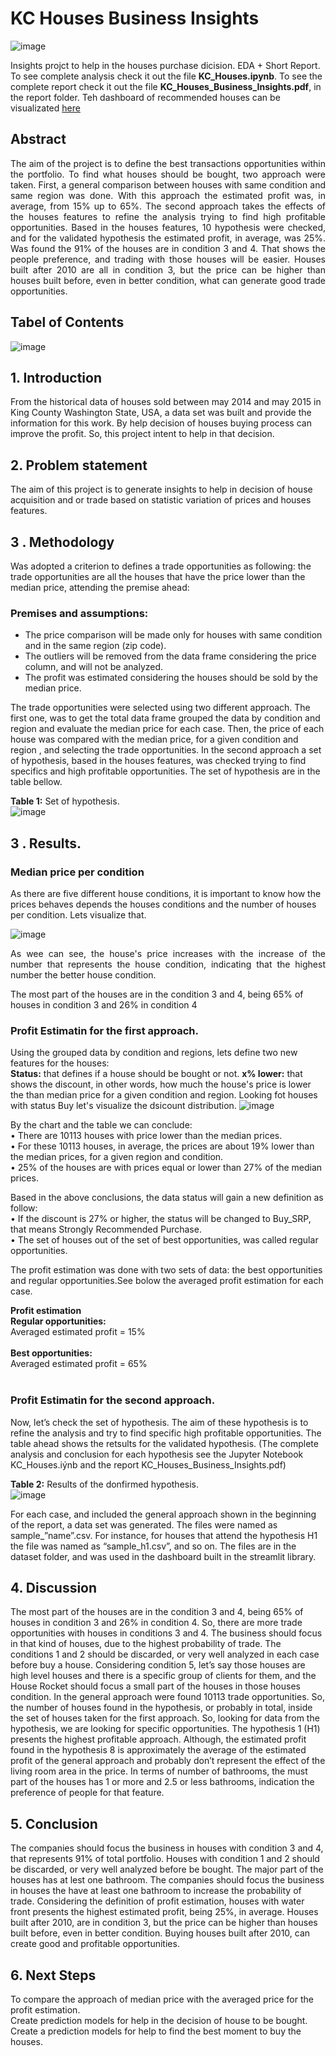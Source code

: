 
# KC Houses Business Insights
![image](https://user-images.githubusercontent.com/80731935/138966516-52284254-e7c0-4186-8c6a-524156b9910e.png)

Insights projct to help in the houses purchase dicision.
EDA + Short Report. To see complete analysis check it out the file **KC_Houses.ipynb**. To see the complete report check it out the file **KC_Houses_Business_Insights.pdf**, in the report folder. Teh dashboard of recommended houses can be visualizated <a href="https://hr-analytics-dashboard.herokuapp.com/">here</a>

## Abstract
<p style = "text-align: Justify">
The aim of the project is to define the best transactions opportunities within the portfolio. To find what houses should be bought, two approach were taken. First, a general comparison between houses with same condition and same region was done. With this approach the estimated profit was, in average, from 15% up to 65%. The second approach takes the effects of the houses features to refine the analysis trying to find high profitable opportunities. Based in the houses features, 10 hypothesis were checked, and for the validated hypothesis the estimated profit, in average, was 25%. Was found the 91% of the houses are in condition 3 and 4. That shows the people preference, and trading with those houses will be easier. Houses built after 2010 are all in condition 3, but the price can be higher than houses built before, even in better condition, what can generate good trade opportunities.
<p>
 
 ## Tabel of Contents
 ![image](https://user-images.githubusercontent.com/80731935/138963852-3c5eb017-478f-4f0a-a01d-326684a58f35.png)


## 1. Introduction
From the historical data of houses sold between may 2014 and may 2015 in King County Washington State, USA, a data set was built and provide the information for this work. By help decision of houses buying process can improve the profit. So, this project intent to help in that decision.
 
## 2. Problem statement
The aim of this project is to generate insights to help in decision of house acquisition and or trade based on statistic variation of prices and houses features.


 ## 3 . Methodology
Was adopted a criterion to defines a trade opportunities as following: the trade opportunities are all the houses that have the price lower than the median price, attending the premise ahead:
  
### Premises and assumptions:
 - The price comparison will be made only for houses with same condition and in the same region (zip code).</br>
 - The outliers will be removed from the data frame considering the price column, and will not be analyzed.</br>
 - The profit was estimated considering the houses should be sold by the median price.</br>

The trade opportunities were selected using two different approach. The first one, was to get the total data frame grouped the data by condition and region and evaluate the median price for each case. Then,  the price of each house was compared with the median price, for a given condition and region , and selecting the trade opportunities. In the second approach a set of hypothesis, based in the houses features, was checked trying to find specifics and high profitable opportunities. The set of hypothesis are in the table bellow.

**Table 1:** Set of hypothesis.</br>
 ![image](https://user-images.githubusercontent.com/80731935/138778563-f08916b2-9248-4ec3-b612-e0a137730358.png)
 
 ## 3 . Results.
### Median price per condition
As there are five different house conditions, it is important to know how the prices behaves depends the houses conditions and the number of houses per condition. Lets visualize that.
 
 ![image](https://user-images.githubusercontent.com/80731935/138779610-b38e2bd6-10e9-4e35-9afc-1c424ca16510.png)
 
<p style = "text-align: justify">As wee can see, the house's price increases with the increase of the number that represents the house condition, indicating that the highest number the better house condition. </p>
The most part of the houses are in the condition 3 and 4, being 65% of houses in condition 3 and 26% in condition 4 </br>


### Profit Estimatin for the first approach.
Using the grouped data by condition and regions, lets define two new features for the houses:</br>
**Status:** that defines if a house should be bought or not. 
**x% lower:** that shows the discount, in other words, how much the house's price is lower the than median price for a given condition and region.
Looking fot houses with status Buy let's visualize the dsicount distribution.
![image](https://user-images.githubusercontent.com/80731935/138861035-1f2f9f4f-64fb-4dab-bd9f-9a99a48ecfdf.png)

By the chart and the table we can conclude:</br>
    • There are 10113 houses with price lower than the median prices.</br>
    • For these 10113 houses, in average, the prices are about 19% lower than the median prices, for a given region and condition.</br>
    • 25% of the houses are with prices equal or lower than 27% of the median prices.</br>
      
Based in the above conclusions, the data status will gain a new definition as follow:</br>
    • If the discount is 27% or higher, the status will be changed to Buy_SRP, that means Strongly Recommended Purchase.</br>
    • The set of houses out of the set of best opportunities, was called regular opportunities.</br>
    
The profit estimation was done with two sets of data: the best opportunities and regular opportunities.See bolow the averaged profit estimation for each case.

**Profit estimation**</br>
**Regular opportunities:</br>**
Averaged estimated profit = 15%</br></br>
**Best opportunities:</br>**
Averaged  estimated profit = 65%</br></br>

### Profit Estimatin for the second approach.
Now, let’s check the set of hypothesis. The aim of these hypothesis is to refine the analysis and try to find specific high profitable opportunities.
The table ahead shows the retsults for the validated hypothesis. (The complete analysis and conclusion for each hypothesis see the Jupyter Notebook KC_Houses.iýnb and the report KC_Houses_Business_Insights.pdf)

**Table 2:** Results of the donfirmed hypothesis.</br>
 ![image](https://user-images.githubusercontent.com/80731935/138780033-3a1760d3-0367-4c2b-96e1-daf8ea46356d.png)
 
 For each case, and included the general approach shown in the beginning of the report, a data set was generated. The files were named as sample_”name”.csv. For instance, for houses that attend the hypothesis H1 the file was named as “sample_h1.csv”, and so on. The files are in the dataset folder, and was used in the dashboard built in the streamlit library.
 ## 4. Discussion
The most part of the houses are in the condition 3 and 4, being 65% of houses in condition 3 and 26% in condition 4. So, there are more trade opportunities with houses in conditions 3 and 4. The business should focus in that kind of houses, due to the highest probability of trade. The conditions 1 and 2 should be discarded, or very well analyzed in each case before buy a house. Considering condition 5, let’s say those houses are high level houses and there is a specific group of clients for them, and the House Rocket should focus a small part of the houses in those houses condition.
In the general approach were found 10113 trade opportunities. So, the number of houses found in the hypothesis, or probably in total, inside the set of houses taken for the first approach. So, looking for data from the hypothesis, we are looking for specific opportunities.
The hypothesis 1 (H1) presents the highest profitable approach. Although, the estimated profit found in the hypothesis 8 is approximately the average of the estimated profit of the general approach and probably don’t represent the effect of the living room area in the price.
In terms of number of bathrooms, the must part of the houses has 1 or more and 2.5 or less bathrooms, indication the preference of people for that feature.

## 5. Conclusion
The companies should focus the business in houses with condition 3 and 4, that represents 91% of total portfolio. 
Houses with condition 1 and 2 should be discarded, or very well analyzed before be bought.
The major part of the houses has at lest one bathroom. The companies should focus the business in houses the have at least one bathroom to increase the probability of trade.
Considering the definition of profit estimation, houses with water front presents the highest estimated profit, being 25%, in average.
Houses built after 2010, are in condition 3, but the price can be higher than houses built before, even in better condition. Buying houses built after 2010, can create good and profitable opportunities.

## 6. Next Steps
To compare the approach of median price with the averaged price for the profit estimation.</br>
Create prediction models for help in the decision of house to be bought.</br>
Create a prediction models for help to find the best moment to buy the houses.</br>
 
